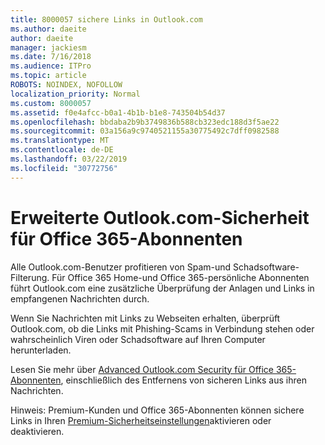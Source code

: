 ```yaml
---
title: 8000057 sichere Links in Outlook.com
ms.author: daeite
author: daeite
manager: jackiesm
ms.date: 7/16/2018
ms.audience: ITPro
ms.topic: article
ROBOTS: NOINDEX, NOFOLLOW
localization_priority: Normal
ms.custom: 8000057
ms.assetid: f0e4afcc-b0a1-4b1b-b1e8-743504b54d37
ms.openlocfilehash: bbdaba2b9b3749836b588cb323edc188d3f5ae22
ms.sourcegitcommit: 03a156a9c9740521155a30775492c7dff0982588
ms.translationtype: MT
ms.contentlocale: de-DE
ms.lasthandoff: 03/22/2019
ms.locfileid: "30772756"
---
```

# <a name="advanced-outlookcom-security-for-office-365-subscribers"></a>Erweiterte Outlook.com-Sicherheit für Office 365-Abonnenten

Alle Outlook.com-Benutzer profitieren von Spam-und Schadsoftware-Filterung. Für Office 365 Home-und Office 365-persönliche Abonnenten führt Outlook.com eine zusätzliche Überprüfung der Anlagen und Links in empfangenen Nachrichten durch.
  
Wenn Sie Nachrichten mit Links zu Webseiten erhalten, überprüft Outlook.com, ob die Links mit Phishing-Scams in Verbindung stehen oder wahrscheinlich Viren oder Schadsoftware auf Ihren Computer herunterladen.
  
Lesen Sie mehr über [Advanced Outlook.com Security für Office 365-Abonnenten](https://go.microsoft.com/fwlink/p/?linkid=2006140), einschließlich des Entfernens von sicheren Links aus ihren Nachrichten.
  
Hinweis: Premium-Kunden und Office 365-Abonnenten können sichere Links in Ihren [Premium-Sicherheitseinstellungen](https://outlook.live.com/mail/options/premium/security)aktivieren oder deaktivieren.